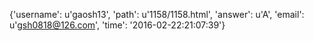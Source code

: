 {'username': u'gaosh13', 'path': u'1158/1158.html', 'answer': u'A', 'email': u'gsh0818@126.com', 'time': '2016-02-22:21:07:39'}